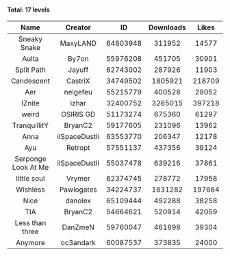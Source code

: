 #### Total: 17 levels

| Name | Creator | ID | Downloads | Likes |
|:---:|:---:|:---:|:---:|:---:|
| Sneaky Snake | MaxyLAND | 64803948 | 311952 | 14577
| Aulta | By7on | 55976208 | 451705 | 30901
| Split Path | Jayuff | 62743002 | 287926 | 11903
| Candescent | CastriX | 34749502 | 1805921 | 218709
| Aer | neigefeu | 55215779 | 400528 | 29052
| IZnite | izhar | 32400752 | 3265015 | 397218
| weird | OSIRIS GD | 51173274 | 675360 | 61297
| TranquillitY | BryanC2 | 59177605 | 231096 | 13962
| Anna | iISpaceDustIi | 63553770 | 206347 | 12178
| Ayu | Retropt | 57551137 | 437356 | 39124
| Serponge Look At Me | iISpaceDustIi | 55037478 | 639216 | 37861
| little soul | Vrymer | 62374745 | 278772 | 17958
| Wishless | Pawlogates | 34224737 | 1631282 | 197664
| Nice | danolex | 65109444 | 492288 | 38258
|  TIA | BryanC2 | 54664621 | 520914 | 42059
| Less than three | DanZmeN | 59760047 | 461898 | 39304
| Anymore | oc3andark | 60087537 | 373835 | 24000
